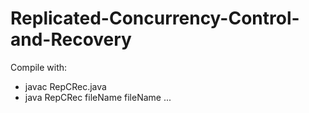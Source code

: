 # Replicated-Concurrency-Control-and-Recovery

Compile with:
- javac RepCRec.java
- java RepCRec fileName fileName ...